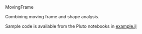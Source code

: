 MovingFrame

Combining moving frame and shape analysis.

Sample code is available from the Pluto notebooks in [example.jl](example.jl)
